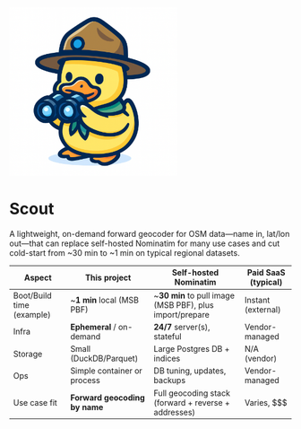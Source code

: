 <img src="images/duck-scout.png" alt="Scout logo — duck with binoculars" width="300">

# Scout
A lightweight, on-demand forward geocoder for OSM data—name in, lat/lon out—that can replace self-hosted Nominatim for many use cases and cut cold-start from ~30 min to ~1 min on typical regional datasets.

| Aspect                        | This project                            | Self-hosted Nominatim                                      | Paid SaaS (typical) |
|------------------------------|------------------------------------------|-------------------------------------------------------------|---------------------|
| Boot/Build time (example)    | ~**1 min** local (MSB PBF)               | ~**30 min** to pull image (MSB PBF), plus import/prepare    | Instant (external)  |
| Infra                        | **Ephemeral** / on-demand                | **24/7** server(s), stateful                                | Vendor-managed      |
| Storage                      | Small (DuckDB/Parquet)                   | Large Postgres DB + indices                                 | N/A (vendor)        |
| Ops                          | Simple container or process              | DB tuning, updates, backups                                 | Vendor-managed      |
| Use case fit                 | **Forward geocoding by name**            | Full geocoding stack (forward + reverse + addresses)        | Varies, $$$         |

